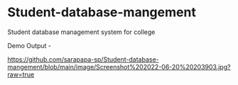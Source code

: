# Student-database-mangement
Student database management system for college


Demo Output - 


https://github.com/sarapapa-sp/Student-database-mangement/blob/main/image/Screenshot%202022-06-20%20203903.jpg?raw=true

